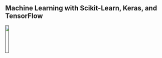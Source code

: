 ## Machine Learning with Scikit-Learn, Keras, and TensorFlow

<div align="left">
  <p>
    <a align="left" href="" target="_blank">
      <img
        width="15%"
        src="https://learning.oreilly.com/library/cover/9781492032632/250w/"
      >
    </a>
  </p>
</div>